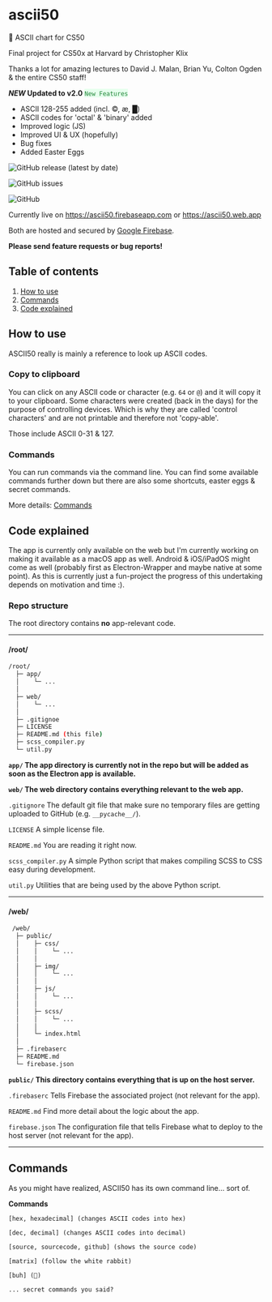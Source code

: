 # ascii50
:duck: ASCII chart for CS50

Final project for CS50x at Harvard
by Christopher Klix

Thanks a lot for amazing lectures to David J. Malan, Brian Yu, Colton Ogden & the entire CS50 staff!

__*NEW* Updated to v2.0__
<span style="background-color: #E6FFED; color: #22863A">`New Features`</span>
* ASCII 128-255 added (incl. ©, æ, █)
* ASCII codes for 'octal' & 'binary' added
* Improved logic (JS)
* Improved UI & UX (hopefully)
* Bug fixes
* Added Easter Eggs

![GitHub release (latest by date)](https://img.shields.io/github/v/release/ChristopherKlix/ascii50?style=for-the-badge)

![GitHub issues](https://img.shields.io/github/issues/ChristopherKlix/ascii50?style=for-the-badge)

![GitHub](https://img.shields.io/github/license/ChristopherKlix/ascii50?style=for-the-badge)

Currently live on https://ascii50.firebaseapp.com or https://ascii50.web.app

Both are hosted and secured by [Google Firebase](https://firebase.google.com).

**Please send feature requests or bug reports!**

## Table of contents
1. [How to use](#how-to-use)
1. [Commands](#commands)
1. [Code explained](#code-explained)

## How to use
ASCII50 really is mainly a reference to look up ASCII codes.

### Copy to clipboard

You can click on any ASCII code or character (e.g. `64` or `@`) and it will copy it to your clipboard.
Some characters were created (back in the days) for the purpose of controlling devices.
Which is why they are called 'control characters' and are not printable and therefore not 'copy-able'.

Those include ASCII 0-31 & 127.

### Commands

You can run commands via the command line. You can find some available commands further down but there are also some shortcuts, easter eggs & secret commands.

More details: [Commands](#commands)


## Code explained
The app is currently only available on the web but I'm currently working on making it available as a macOS app as well.
Android & iOS/iPadOS might come as well (probably first as Electron-Wrapper and maybe native at some point).
As this is currently just a fun-project the progress of this undertaking depends on motivation and time :).

### Repo structure
The root directory contains **no** app-relevant code.

___

#### /root/
```sh
/root/
  ├─ app/
  │    └─ ...
  │
  ├─ web/
  │    └─ ...
  │
  ├─ .gitignoe
  ├─ LICENSE
  ├─ README.md (this file)
  ├─ scss_compiler.py
  └─ util.py
```
**`app/` The app directory is currently not in the repo but will be added as soon as the Electron app is available.**

**`web/` The web directory contains everything relevant to the web app.**

`.gitignore` The default git file that make sure no temporary files are getting uploaded to GitHub (e.g. `__pycache__/`).

`LICENSE` A simple license file.

`README.md` You are reading it right now.

`scss_compiler.py` A simple Python script that makes compiling SCSS to CSS easy during development.

`util.py` Utilities that are being used by the above Python script.

___

#### /web/
```sh
 /web/
  ├─ public/
  │    ├─ css/
  │    │    └─ ...
  │    │
  │    ├─ img/
  │    │    └─ ...
  │    │
  │    ├─ js/
  │    │    └─ ...
  │    │
  │    ├─ scss/
  │    │    └─ ...
  │    │
  │    └─ index.html
  │
  ├─ .firebaserc
  ├─ README.md
  └─ firebase.json
```
**`public/` This directory contains everything that is up on the host server.**

`.firebaserc` Tells Firebase the associated project (not relevant for the app).

`README.md` Find more detail about the logic about the app.

`firebase.json` The configuration file that tells Firebase what to deploy to the host server (not relevant for the app).

___

## Commands
As you might have realized, ASCII50 has its own command line... sort of.

**Commands**
```
[hex, hexadecimal] (changes ASCII codes into hex)

[dec, decimal] (changes ASCII codes into decimal)

[source, sourcecode, github] (shows the source code)

[matrix] (follow the white rabbit)

[buh] (👻)

... secret commands you said?
```
